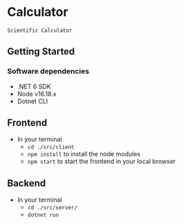 # Calculator
```
Scientific Calculator
```
## Getting Started
### Software dependencies
- .NET 6 SDK
- Node v16.18.x
- Dotnet CLI

## Frontend
- In your terminal
  - `cd ./src/client`
  - `npm install` to install the node modules
  - `npm start` to start the frontend in your local browser

## Backend
- In your terminal
  -  `cd ./src/server/`
  - `dotnet run`
